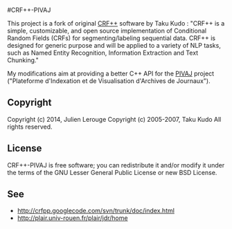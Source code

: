 #CRF++-PIVAJ

This project is a fork of original [CRF++](http://crfpp.googlecode.com/svn/trunk/doc/index.html) software by Taku Kudo :
"CRF++ is a simple, customizable, and open source implementation of Conditional Random Fields (CRFs) for segmenting/labeling sequential data. CRF++ is designed for generic purpose and will be applied to a variety of NLP tasks, such as Named Entity Recognition, Information Extraction and Text Chunking."

My modifications aim at providing a better C++ API for the [PIVAJ](http://plair.univ-rouen.fr/plair/jdr/home) project ("Plateforme d'Indexation et de Visualisation d'Archives de Journaux").

## Copyright
Copyright (c) 2014, Julien Lerouge
Copyright (c) 2005-2007, Taku Kudo
All rights reserved.

## License
CRF++-PIVAJ is free software; you can redistribute it and/or modify it under the terms of the GNU Lesser General Public License or new BSD License.

## See
- http://crfpp.googlecode.com/svn/trunk/doc/index.html
- http://plair.univ-rouen.fr/plair/jdr/home
